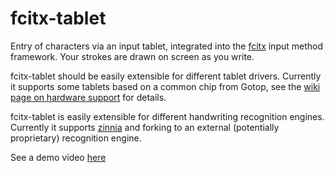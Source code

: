 fcitx-tablet
============

Entry of characters via an input tablet, integrated into the [fcitx](https://github.com/fcitx/fcitx/) input method framework. Your strokes are drawn on screen as you write.

fcitx-tablet should be easily extensible for different tablet drivers. Currently it supports some tablets based on a common chip from Gotop, see the [wiki page on hardware support](wiki/Hardware-Support) for details.

fcitx-tablet is easily extensible for different handwriting recognition engines. Currently it supports [zinnia](http://zinnia.sourceforge.net/) and forking to an external (potentially proprietary) recognition engine.

See a demo video [here](fcitx-tablet/raw/media/tablet-lxbi-demo.m4v)

